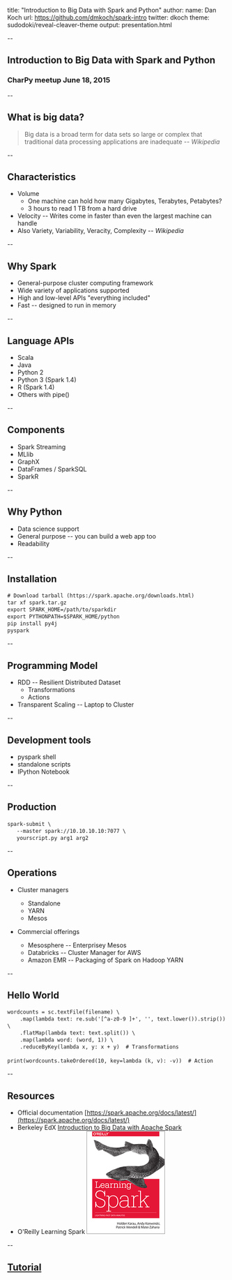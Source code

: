 title: "Introduction to Big Data with Spark and Python"
author:
    name: Dan Koch
    url: https://github.com/dmkoch/spark-intro
    twitter: dkoch
theme: sudodoki/reveal-cleaver-theme
output: presentation.html

--

## Introduction to Big Data with Spark and Python
### CharPy meetup June 18, 2015

--

## What is big data?

> Big data is a broad term for data sets so large or complex
> that traditional data processing applications are inadequate
> *-- Wikipedia*

--

## Characteristics

* Volume
  * One machine can hold how many Gigabytes, Terabytes, Petabytes?
  * 3 hours to read 1 TB from a hard drive
* Velocity -- Writes come in faster than even the largest machine can handle
* Also Variety, Variability, Veracity, Complexity *-- Wikipedia*

--

## Why Spark

* General-purpose cluster computing framework
* Wide variety of applications supported
* High and low-level APIs "everything included"
* Fast -- designed to run in memory

--

## Language APIs

* Scala
* Java
* Python 2
* Python 3 (Spark 1.4)
* R (Spark 1.4)
* Others with pipe()

--

## Components

* Spark Streaming
* MLlib
* GraphX
* DataFrames / SparkSQL
* SparkR

--

## Why Python

* Data science support
* General purpose -- you can build a web app too
* Readability

--

## Installation

    # Download tarball (https://spark.apache.org/downloads.html)
    tar xf spark.tar.gz
    export SPARK_HOME=/path/to/sparkdir
    export PYTHONPATH=$SPARK_HOME/python
    pip install py4j
    pyspark

--

## Programming Model

* RDD -- Resilient Distributed Dataset
    * Transformations
    * Actions
* Transparent Scaling -- Laptop to Cluster

--

## Development tools

* pyspark shell
* standalone scripts
* IPython Notebook

--

## Production

    spark-submit \
       --master spark://10.10.10.10:7077 \
       yourscript.py arg1 arg2

--

## Operations

* Cluster managers
    * Standalone
    * YARN
    * Mesos

* Commercial offerings
    * Mesosphere -- Enterprisey Mesos
    * Databricks -- Cluster Manager for AWS
    * Amazon EMR -- Packaging of Spark on Hadoop YARN

--

## Hello World
    wordcounts = sc.textFile(filename) \
        .map(lambda text: re.sub('[^a-z0-9 ]+', '', text.lower()).strip()) \
        .flatMap(lambda text: text.split()) \
        .map(lambda word: (word, 1)) \
        .reduceByKey(lambda x, y: x + y)  # Transformations

    print(wordcounts.takeOrdered(10, key=lambda (k, v): -v))  # Action

--

## Resources

* Official documentation [https://spark.apache.org/docs/latest/](https://spark.apache.org/docs/latest/)
* Berkeley EdX [Introduction to Big Data with Apache Spark](https://www.edx.org/course/introduction-big-data-apache-spark-uc-berkeleyx-cs100-1x)
* O'Reilly Learning Spark ![Learning Spark](cat.gif)


--

## [Tutorial](http://localhost:8001/notebooks/spark_tutorial_student.ipynb)

